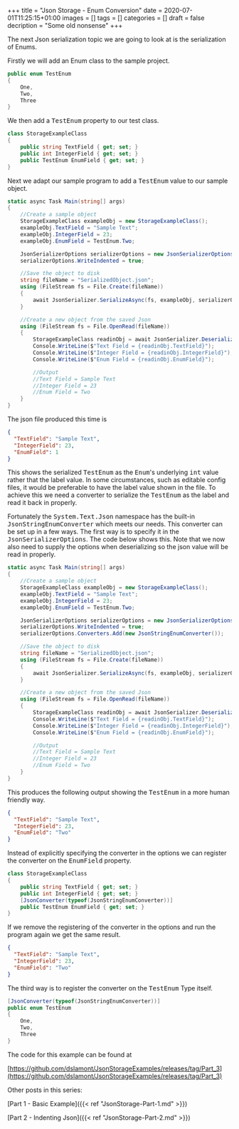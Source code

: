 +++
title = "Json Storage - Enum Conversion"
date = 2020-07-01T11:25:15+01:00
images = []
tags = []
categories = []
draft = false
decription = "Some old nonsense"
+++

The next Json serialization topic we are going to look at is the serialization of Enums.

Firstly we will add an Enum class to the sample project.


``` csharp {linenostart=1}
public enum TestEnum
{
    One,
    Two,
    Three
}
```

We then add a <tt>TestEnum</tt> property to our test class.
 
```csharp {hl_lines=[5],linenostart=1}
class StorageExampleClass
{
    public string TextField { get; set; }
    public int IntegerField { get; set; }        
    public TestEnum EnumField { get; set; }
}
```

Next we adapt our sample program to add a <tt>TestEnum</tt> value to our sample object.


``` csharp {hl_lines=[7,30],linenostart=1}
static async Task Main(string[] args)
{
    //Create a sample object
    StorageExampleClass exampleObj = new StorageExampleClass();
    exampleObj.TextField = "Sample Text";
    exampleObj.IntegerField = 23;
    exampleObj.EnumField = TestEnum.Two;

    JsonSerializerOptions serializerOptions = new JsonSerializerOptions();
    serializerOptions.WriteIndented = true;

    //Save the object to disk
    string fileName = "SerializedObject.json";
    using (FileStream fs = File.Create(fileName))
    {
        await JsonSerializer.SerializeAsync(fs, exampleObj, serializerOptions);
    }

    //Create a new object from the saved Json
    using (FileStream fs = File.OpenRead(fileName))
    {
        StorageExampleClass readinObj = await JsonSerializer.DeserializeAsync<StorageExampleClass>(fs);
        Console.WriteLine($"Text Field = {readinObj.TextField}");
        Console.WriteLine($"Integer Field = {readinObj.IntegerField}");
        Console.WriteLine($"Enum Field = {readinObj.EnumField}");

        //Output
        //Text Field = Sample Text
        //Integer Field = 23
        //Enum Field = Two
    }
}
```
The json file produced this time is

``` json {hl_lines=[4],linenostart=1}
{
  "TextField": "Sample Text",
  "IntegerField": 23,
  "EnumField": 1
}
```

This shows the serialized <tt>TestEnum</tt> as the <tt>Enum</tt>'s underlying <tt>int</tt> value rather that the label value. In some circumstances, such as editable config files, it would be preferable to have the label value shown in the file. To achieve this we need a converter to serialize the <tt>TestEnum</tt> as the label and read it back in properly. 

Fortunately the <tt>System.Text.Json</tt> namespace has the built-in <tt>JsonStringEnumConverter</tt> which meets our needs. This converter can be set up in a few ways. The first way is to specify it in the <tt>JsonSerializerOptions</tt>. The code below shows this. Note that we now also need to supply the options when deserializing so the json value will be read in properly.

``` csharp {hl_lines=[11,23],linenostart=1}
static async Task Main(string[] args)
{
    //Create a sample object
    StorageExampleClass exampleObj = new StorageExampleClass();
    exampleObj.TextField = "Sample Text";
    exampleObj.IntegerField = 23;
    exampleObj.EnumField = TestEnum.Two;

    JsonSerializerOptions serializerOptions = new JsonSerializerOptions();
    serializerOptions.WriteIndented = true;
    serializerOptions.Converters.Add(new JsonStringEnumConverter());

    //Save the object to disk
    string fileName = "SerializedObject.json";
    using (FileStream fs = File.Create(fileName))
    {
        await JsonSerializer.SerializeAsync(fs, exampleObj, serializerOptions);
    }

    //Create a new object from the saved Json
    using (FileStream fs = File.OpenRead(fileName))
    {
        StorageExampleClass readinObj = await JsonSerializer.DeserializeAsync<StorageExampleClass>(fs, serializerOptions);
        Console.WriteLine($"Text Field = {readinObj.TextField}");
        Console.WriteLine($"Integer Field = {readinObj.IntegerField}");
        Console.WriteLine($"Enum Field = {readinObj.EnumField}");

        //Output
        //Text Field = Sample Text
        //Integer Field = 23
        //Enum Field = Two
    }
}
```
This produces the following output showing the <tt>TestEnum</tt> in a more human friendly way.

``` json {hl_lines=[4],linenostart=1}
{
  "TextField": "Sample Text",
  "IntegerField": 23,
  "EnumField": "Two"
}
```

Instead of explicitly specifying the converter in the options we can register the converter on the <tt>EnumField</tt> property.

``` csharp {hl_lines=["5-6"],linenostart=1}
class StorageExampleClass
{
    public string TextField { get; set; }
    public int IntegerField { get; set; }        
    [JsonConverter(typeof(JsonStringEnumConverter))]
    public TestEnum EnumField { get; set; }
}
```

If we remove the registering of the converter in the options and run the program again we get the same result.

``` json {hl_lines=[4],linenostart=1}
{
  "TextField": "Sample Text",
  "IntegerField": 23,
  "EnumField": "Two"
}
```

The third way is to register the converter on the <tt>TestEnum</tt> Type itself.

``` csharp {hl_lines=[1],linenostart=1}
[JsonConverter(typeof(JsonStringEnumConverter))]
public enum TestEnum
{
    One,
    Two,
    Three
}
```


The code for this example can be found at 

[https://github.com/dslamont/JsonStorageExamples/releases/tag/Part_3](https://github.com/dslamont/JsonStorageExamples/releases/tag/Part_3) 

Other posts in this series:

[Part 1 - Basic Example]({{< ref "JsonStorage-Part-1.md" >}}) 

[Part 2 - Indenting Json]({{< ref "JsonStorage-Part-2.md" >}}) 
